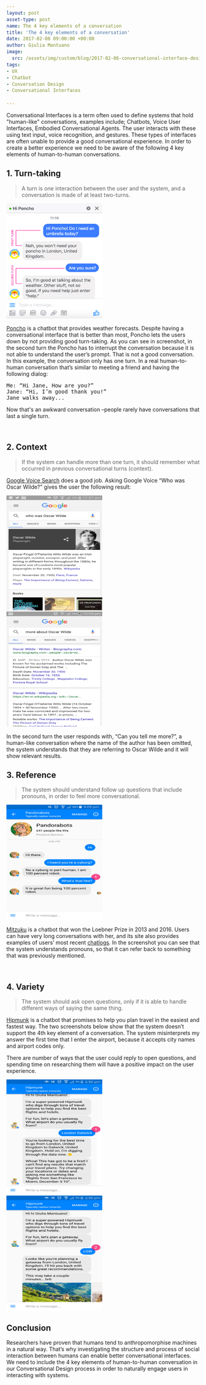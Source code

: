 ```yaml
---
layout: post
asset-type: post
name: The 4 key elements of a conversation
title: 'The 4 key elements of a conversation'
date: 2017-02-08 09:00:00 +00:00
author: Giulia Mantuano
image:
  src: /assets/img/custom/blog/2017-02-06-conversational-interface-design-fundamentals.jpg
tags:
- UX
- Chatbot
- Conversation Design
- Conversational Interfaces

---
```

Conversational Interfaces is a term often used to define systems that hold "human-like" conversations, examples include; Chatbots, Voice User Interfaces, Embodied Conversational Agents. The user interacts with these using text input, voice recognition, and gestures. These types of interfaces are often unable to provide a good conversational experience. In order to create a better experience we need to be aware of the following 4 key elements of human-to-human conversations.

## 1. Turn-taking
> A turn is one interaction between the user and the system, and a conversation is made of at least two-turns.

<div class="image-side-by-side-text">
  <img src="/assets/img/custom/blog/2017-02-06-conversational-interface-design-fundamentals/poncho-chatbot.jpg" alt="Hi Poncho on Facebook Messenger" width="250" height="300" />
</div>

<p class="text-side-by-side-image" >
<a href="http://poncho.is/">Poncho</a> is a chatbot that provides weather forecasts. Despite having a conversational interface that is better than most, Poncho lets the users down by not providing good turn-taking. As you can see in screenshot, in the second turn the Poncho has to interrupt the conversation because it is not able to understand the user’s prompt. That is not a good conversation. In this example, the conversation only has one turn. In a real human-to-human conversation that’s similar to meeting a friend and having the following dialog:</p>

<pre>
Me: “Hi Jane, How are you?”
Jane: “Hi, I’m good thank you!”
<emp>Jane walks away...</emp>
</pre>

<p>
Now that's an awkward conversation –people rarely have conversations that last a single turn.
</p>
<br class="clear-both" />

## 2. Context
> If the system can handle more than one turn, it should remember what occurred in previous conversational turns (context).

<a href="https://www.google.co.uk/search/about/">Google Voice Search</a> does a good job.
Asking Google Voice “Who was Oscar Wilde?” gives the user the following result:

<p>

<div class="images-side-by-side-left">
  <img src="/assets/img/custom/blog/2017-02-06-conversational-interface-design-fundamentals/google-voice-search-1.png" alt="Google Voice Search interface - First turn" width="250" height="300" />
</div>

<div class="images-side-by-side-right">
  <img src="/assets/img/custom/blog/2017-02-06-conversational-interface-design-fundamentals/google-voice-search-2.png" alt="Google Voice Search interface - Second turn" width="250" height="300" />
</div>

</p>

In the second turn the user responds with, “Can you tell me more?”, a human-like conversation where the name of the author has been omitted, the system understands that they are referring to Oscar Wilde and it will show relevant results.


## 3. Reference
> The system should understand follow up questions that include pronouns, in order to feel more conversational.

<div class="image-side-by-side-text">
  <img src="/assets/img/custom/blog/2017-02-06-conversational-interface-design-fundamentals/mitzuku-chatbot.jpg" alt="Mitzuku on Facebook Messenger" width="250" height="300" />
</div>

<p class="text-side-by-side-image">
<a href="http://www.mitsuku.com/">Mitzuku</a> is a chatbot that won the Loebner Prize in 2013 and 2016. Users can have very long conversations with her, and its site also provides examples of users’ most recent <a href="http://www.square-bear.co.uk/mitsuku/chatlogs.htm">chatlogs</a>. In the screenshot you can see that the system understands pronouns, so that it can refer back to something that was previously mentioned.
</p>

<br class="clear-both" />

## 4. Variety
> The system should ask open questions, only if it is able to handle different ways of saying the same thing.

<a href="https://www.hipmunk.com/">Hipmunk</a> is a chatbot that promises to help you plan travel in the easiest and fastest way. The two screenshots below show that the system doesn’t support the 4th key element of a conversation. The system misinterprets my answer the first time that I enter the airport, because it accepts city names and airport codes only.

There are number of ways that the user could reply to open questions, and spending time on researching them will have a positive impact on the user experience.

<div class="images-side-by-side-left">
  <img src="/assets/img/custom/blog/2017-02-06-conversational-interface-design-fundamentals/hipmunk-chatbot-1.jpg" alt="Hipmunk on Facebook Messenger" width="250" height="300" />
</div>

<div class="images-side-by-side-right">
  <img src="/assets/img/custom/blog/2017-02-06-conversational-interface-design-fundamentals/hipmunk-chatbot-2.jpg" alt="Hipmunk on Facebook Messenger" width="250" height="300" />
</div>


## Conclusion
Researchers have proven that humans tend to anthropomorphise machines in a natural way. That’s why investigating the structure and process of social interaction between humans can enable better conversational interfaces. We need to include the 4 key elements of human-to-human conversation in our Conversational Design process in order to naturally engage users in interacting with systems.
